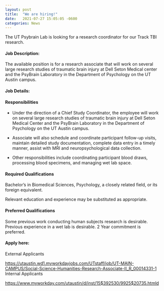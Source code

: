 ```yaml
---
layout: post
title:  "We are hiring!"
date:   2021-07-27 15:05:05 -0600
categories: News
---
```


The UT Psybrain Lab is looking for a research coordinator for our Track TBI research.

#### Job Description:

The available position is for a research associate that will work on several large research studies of traumatic brain injury at Dell Seton Medical center
and the PsyBrain Laboratory in the Department of Psychology on the UT Austin campus.

#### Job Details:


#### Responsibilities
 - Under the direction of a Chief Study Coordinator, the employee will work on several large research studies
 of traumatic brain injury at Dell Seton Medical Center and the PsyBrain Laboratory in the Department of Psychology on the UT Austin campus.

 - Associate will also schedule and coordinate participant follow-up visits, maintain detailed study documentation, complete data entry in a timely manner,
 assist with MRI and neuropsychological data collection.

 - Other responsibilities include coordinating participant blood draws, processing blood specimens, and managing wet lab space.

#### Required Qualifications
Bachelor’s in Biomedical Sciences, Psychology, a closely related field, or its foreign equivalent.

Relevant education and experience may be substituted as appropriate.

#### Preferred Qualifications
Some previous work conducting human subjects research is desirable.
Previous experience in a wet lab is desirable. 2 Year commitment is preferred.

#### Apply here:

External Applicants

https://utaustin.wd1.myworkdayjobs.com/UTstaff/job/UT-MAIN-CAMPUS/Social-Science-Humanities-Research-Associate-II_R_00014331-1
Internal Applicants

https://www.myworkday.com/utaustin/d/inst/15$392530/9925$20735.htmld
